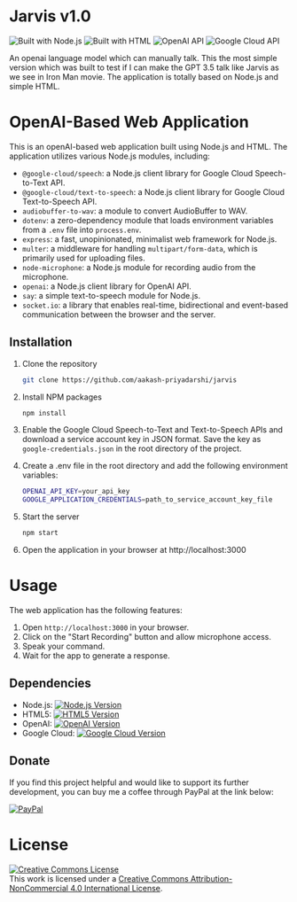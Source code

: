 # Jarvis v1.0
![Built with Node.js](https://img.shields.io/badge/Built%20with-Node.js-339933?style=for-the-badge&logo=node.js)
![Built with HTML](https://img.shields.io/badge/Built%20with-HTML-E34F26?style=for-the-badge&logo=html5)
![OpenAI API](https://img.shields.io/badge/OpenAI-API-2A2D2E?style=for-the-badge&logo=openai)
![Google Cloud API](https://img.shields.io/badge/Google%20Cloud-API-4285F4?style=for-the-badge&logo=google-cloud)



 An openai language model which can manually talk.
 This the most simple version which was built to test if I can make the GPT 3.5 talk like Jarvis as we see in Iron Man movie.
 The application is totally based on Node.js and simple HTML.
 


# OpenAI-Based Web Application

This is an openAI-based web application built using Node.js and HTML. The application utilizes various Node.js modules, including:

- `@google-cloud/speech`: a Node.js client library for Google Cloud Speech-to-Text API.
- `@google-cloud/text-to-speech`: a Node.js client library for Google Cloud Text-to-Speech API.
- `audiobuffer-to-wav`: a module to convert AudioBuffer to WAV.
- `dotenv`: a zero-dependency module that loads environment variables from a `.env` file into `process.env`.
- `express`: a fast, unopinionated, minimalist web framework for Node.js.
- `multer`: a middleware for handling `multipart/form-data`, which is primarily used for uploading files.
- `node-microphone`: a Node.js module for recording audio from the microphone.
- `openai`: a Node.js client library for OpenAI API.
- `say`: a simple text-to-speech module for Node.js.
- `socket.io`: a library that enables real-time, bidirectional and event-based communication between the browser and the server.

## Installation

1. Clone the repository
   ```sh
   git clone https://github.com/aakash-priyadarshi/jarvis
   
2. Install NPM packages
   ```sh
   npm install
   ```
3. Enable the Google Cloud Speech-to-Text and Text-to-Speech APIs and download a service account key in JSON format. Save the key as `google-credentials.json` in the root directory of the project.

4. Create a .env file in the root directory and add the following environment variables:
   ```sh
   OPENAI_API_KEY=your_api_key
   GOOGLE_APPLICATION_CREDENTIALS=path_to_service_account_key_file
   ```
5. Start the server
   ```sh
   npm start
   ```
6. Open the application in your browser at http://localhost:3000

# Usage
The web application has the following features:

1. Open `http://localhost:3000` in your browser.
2. Click on the "Start Recording" button and allow microphone access.
3. Speak your command.
4. Wait for the app to generate a response.

## Dependencies

- Node.js: [![Node.js Version][node-image]][node-url]
- HTML5: [![HTML5 Version][html5-image]][html5-url]
- OpenAI: [![OpenAI Version][openai-image]][openai-url]
- Google Cloud: [![Google Cloud Version][google-cloud-image]][google-cloud-url]

[node-image]: https://img.shields.io/badge/Node.js-v18.15.0-green.svg
[node-url]: https://nodejs.org/en/download/
[html5-image]: https://img.shields.io/badge/HTML5-v5-orange.svg
[html5-url]: https://developer.mozilla.org/en-US/docs/Web/Guide/HTML/HTML5
[openai-image]: https://img.shields.io/badge/OpenAI-v3.2.1-yellow.svg
[openai-url]: https://pypi.org/project/openai/
[google-cloud-image]: https://img.shields.io/badge/Google%20Cloud-v1.0-blue.svg
[google-cloud-url]: https://console.cloud.google.com/

## Donate

If you find this project helpful and would like to support its further development, you can buy me a coffee through PayPal at the link below:

[![PayPal](https://img.shields.io/badge/Donate-PayPal-blue.svg?logo=paypal)](https://www.paypal.com/paypalme/aakashm301)


# License
<a rel="license" href="http://creativecommons.org/licenses/by-nc/4.0/"><img alt="Creative Commons License" style="border-width:0" src="https://i.creativecommons.org/l/by-nc/4.0/88x31.png" /></a><br />This work is licensed under a <a rel="license" href="http://creativecommons.org/licenses/by-nc/4.0/">Creative Commons Attribution-NonCommercial 4.0 International License</a>.
